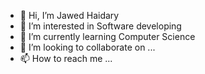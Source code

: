 - 👋 Hi, I’m Jawed Haidary
- 👀 I’m interested in Software developing
- 🌱 I’m currently learning Computer Science
- 💞️ I’m looking to collaborate on ...
- 📫 How to reach me ...

<!---
Jawed53260/Jawed53260 is a ✨ special ✨ repository because its `README.md` (this file) appears on your GitHub profile.
You can click the Preview link to take a look at your changes.
--->
